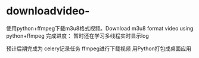 # downloadvideo-
使用python+ffmpeg下载m3u8格式视频。Download m3u8 format video using python+ffmpeg
完成进度：
暂时还在学习多线程实时显示log



预计后期完成为
celery记录任务
ffmpeg进行下载视频
用Python打包成桌面应用
